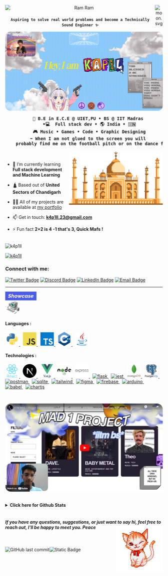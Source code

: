 <p align="center">
  <img src="https://em-content.zobj.net/source/apple/391/folded-hands_light-skin-tone_1f64f-1f3fb_1f3fb.png" width="25" align="left"> 
    Ram Ram 
   <img align="right" width="25" src="https://moon-svg.minung.dev/moon.svg?theme=basic" alt="moon.svg" />
</p>

**<h4 align="center">`Aspiring to solve real world problems and become a Technically Sound Enginner ✨`**

![namaste](gitBanner.svg)

<pre align="center">
    💼 B.E in E.C.E @ UIET,PU • BS @ IIT Madras 
    •💻  Full stack dev • 🌎 India • 🇮🇳
    🎮 Music • Games • Code • Graphic Designing
    ➡️ When I am not glued to the screen you will 
    probably find me on the football pitch or on the dance floor.
</pre>
</h4>

<img src="taj.png" alt="taj" align="right" width="300"> <br>

* 🌱 I’m currently learning **Full stack development and Machine Learning**
* 🛕 Based out of **United Sectors of Chandigarh**

* 👨‍💻 All of my projects are available at [my portfolio](http://k4p1ll.notion.site)

* 📫 Get in touch: **<k4p1ll.23@gmail.com>**

* ⚡ Fun fact **2+2 is 4 -1 that's 3, Quick Mafs !**

<br>
<img src="https://komarev.com/ghpvc/?username=k4p1ll&label=Profile%20views&color=000000&style=for-the-badge" alt="k4p1ll"/>
<p align="left"> <a href="https://github.com/ryo-ma/github-profile-trophy"><img src="https://github-profile-trophy.vercel.app/?username=k4p1ll" alt="k4p1ll" /></a> </p>

<h3 align="left">Connect with me:</h3>

<a href="https://x.com/kangsta1474" ><img width="120" src="https://img.shields.io/badge/-Twitter?style=for-the-badge&logo=x&logoColor=fff&label=Twitter&labelColor=000&color=000" alt="Twitter Badge" /></a> <a href="https://discord.com/users/864428698412384266"><img width="120" src="https://img.shields.io/badge/-Discord?style=for-the-badge&logo=discord&logoColor=fff&label=Discord&labelColor=000&color=000" alt="Discord Badge" /></a> <a href="https://www.linkedin.com/in/kapil-yadav-4675931b0/"><img width="120" src="https://img.shields.io/badge/-LinkedIn?style=for-the-badge&logo=linkedin&logoColor=fff&label=LinkedIn&labelColor=000&color=000" alt="LinkedIn Badge" /></a> <a href="mailto:kapilydym23@gmail.com"><img width="104" src="https://img.shields.io/badge/-gmail?style=for-the-badge&logo=gmail&logoColor=fff&logoSize=auto&label=Email&labelColor=000&color=000" alt="Email Badge" /></a>

---

<img src="showcase.png" alt="showcase" width="100" align="left"> <br>

<img src="comp.png" alt="comp" width="45"><br>

#### Languages : <br>

<a href="https://www.python.org" target="_blank" rel="noreferrer"> <img src="https://raw.githubusercontent.com/devicons/devicon/master/icons/python/python-original.svg" alt="python" width="44" height="44"/> </a> &nbsp; <a href="https://developer.mozilla.org/en-US/docs/Web/JavaScript" target="_blank" rel="noreferrer"> <img src="https://raw.githubusercontent.com/devicons/devicon/master/icons/javascript/javascript-original.svg" alt="javascript" width="44" height="44"/> </a> &nbsp; <a href="https://www.typescriptlang.org/" target="_blank" rel="noreferrer"> <img src="https://raw.githubusercontent.com/devicons/devicon/master/icons/typescript/typescript-original.svg" alt="typescript" width="44" height="44"/> </a> &nbsp; <a href="https://www.w3schools.com/cpp/" target="_blank" rel="noreferrer"> <img src="https://raw.githubusercontent.com/devicons/devicon/master/icons/cplusplus/cplusplus-original.svg" alt="cplusplus" width="44" height="44"/> </a> &nbsp; <a href="https://www.java.com" target="_blank" rel="noreferrer"> <img src="https://raw.githubusercontent.com/devicons/devicon/master/icons/java/java-original.svg" alt="java" width="44" height="44"/> </a>

#### Technologies :

<a href="https://reactjs.org/" target="_blank" rel="noreferrer"> <img src="https://raw.githubusercontent.com/devicons/devicon/master/icons/react/react-original-wordmark.svg" alt="react" width="44" height="44"/> </a> &nbsp; <a href="https://reactjs.org/" target="_blank" rel="noreferrer"> <img src="https://raw.githubusercontent.com/devicons/devicon/6910f0503efdd315c8f9b858234310c06e04d9c0/icons/nextjs/nextjs-original.svg" alt="react" width="44" height="44"/> </a> &nbsp; <a href="https://vuejs.org/" target="_blank" rel="noreferrer"> <img src="https://raw.githubusercontent.com/devicons/devicon/master/icons/vuejs/vuejs-original-wordmark.svg" alt="vuejs" width="44" height="44"/> </a> &nbsp; <a href="https://nodejs.org" target="_blank" rel="noreferrer"> <img src="https://raw.githubusercontent.com/devicons/devicon/master/icons/nodejs/nodejs-original-wordmark.svg" alt="nodejs" width="44" height="44"/> </a> &nbsp; <a href="https://expressjs.com" target="_blank" rel="noreferrer"> <img src="https://raw.githubusercontent.com/devicons/devicon/master/icons/express/express-original-wordmark.svg" alt="express" width="44" height="44"/> </a> &nbsp; <a href="https://flask.palletsprojects.com/" target="_blank" rel="noreferrer"> <img src="https://www.vectorlogo.zone/logos/pocoo_flask/pocoo_flask-icon.svg" alt="flask" width="44" height="44"/> </a> &nbsp; <a href="https://jestjs.io" target="_blank" rel="noreferrer"> <img src="https://www.vectorlogo.zone/logos/jestjsio/jestjsio-icon.svg" alt="jest" width="44" height="44"/> </a>  &nbsp; <a href="https://www.mongodb.com/" target="_blank" rel="noreferrer"> <img src="https://raw.githubusercontent.com/devicons/devicon/master/icons/mongodb/mongodb-original-wordmark.svg" alt="mongodb" width="44" height="44"/> </a> &nbsp; <a href="https://www.postgresql.org" target="_blank" rel="noreferrer"> <img src="https://raw.githubusercontent.com/devicons/devicon/master/icons/postgresql/postgresql-original-wordmark.svg" alt="postgresql" width="44" height="44"/> </a> &nbsp; <a href="https://postman.com" target="_blank" rel="noreferrer"> <img src="https://www.vectorlogo.zone/logos/getpostman/getpostman-icon.svg" alt="postman" width="44" height="44"/> </a> &nbsp; <a href="https://www.sqlite.org/" target="_blank" rel="noreferrer"> <img src="https://www.vectorlogo.zone/logos/sqlite/sqlite-icon.svg" alt="sqlite" width="44" height="44"/> </a> &nbsp; <a href="https://tailwindcss.com/" target="_blank" rel="noreferrer"> <img src="https://www.vectorlogo.zone/logos/tailwindcss/tailwindcss-icon.svg" alt="tailwind" width="44" height="44"/> </a> &nbsp; <a href="https://www.figma.com/" target="_blank" rel="noreferrer"> <img src="https://www.vectorlogo.zone/logos/figma/figma-icon.svg" alt="figma" width="44" height="44"/> </a> &nbsp; <a href="https://firebase.google.com/" target="_blank" rel="noreferrer"> <img src="https://www.vectorlogo.zone/logos/firebase/firebase-icon.svg" alt="firebase" width="44" height="44"/> </a> &nbsp; <a href="https://www.arduino.cc/" target="_blank" rel="noreferrer"> <img src="https://cdn.worldvectorlogo.com/logos/arduino-1.svg" alt="arduino" width="44" height="44"/> </a> &nbsp; <a href="https://babeljs.io/" target="_blank" rel="noreferrer"> <img src="https://www.vectorlogo.zone/logos/babeljs/babeljs-icon.svg" alt="babel" width="44" height="44"/> </a> &nbsp; <a href="https://www.chartjs.org" target="_blank" rel="noreferrer"> <img src="https://www.chartjs.org/media/logo-title.svg" alt="chartjs" width="44" height="44"/> </a>

<br>




[<img src="yt.svg">](https://youtu.be/ROC1Bg4fBQc?feature=shared)



<br>

<details>

<img src="https://pixel-profile-ui.vercel.app/api/github-stats?username=k4p1ll&screen_effect=true&include_all_commits=true&pixelate_avatar=false&theme=fuji&theme=fuji&color=%23ffffffFF" width="400" />

**<summary> Click here for Github Stats </summary>**


<img align="center" src="https://github-readme-streak-stats.herokuapp.com/?user=k4p1ll&" alt="k4p1ll" />

</details>
<br>


##### If you have any questions, suggestions, or just want to say hi, feel free to reach out, I'll be happy to meet you. Peace <img src="cat.png" alt="cat winking" width="150" align="right">



<br>

![GitHub last commit](https://img.shields.io/github/last-commit/k4p1ll/k4p1ll?style=for-the-badge&logo=git&logoColor=fff&labelColor=000&color=32a632)![Static Badge](https://img.shields.io/badge/-Created%20By?style=for-the-badge&logo=github&logoColor=FFF&label=K4P1L&labelColor=000&color=000)





